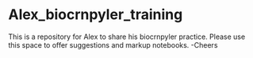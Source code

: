 # Alex_biocrnpyler_training

This is a repository for Alex to share his biocrnpyler practice. Please use this space to offer suggestions and markup notebooks. -Cheers
